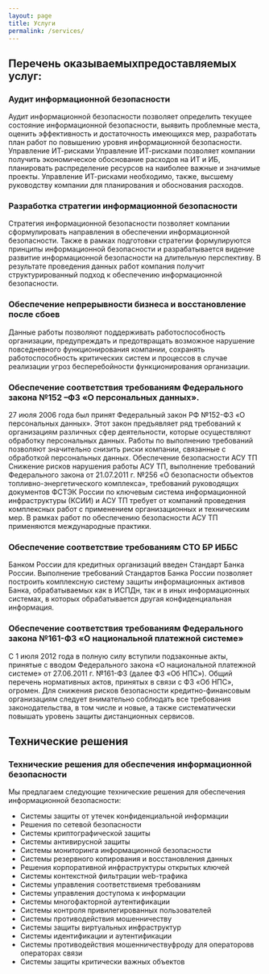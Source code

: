 ```yaml
---
layout: page
title: Услуги
permalink: /services/
---
```


## Перечень оказываемыхпредоставляемых услуг:

### Аудит информационной безопасности
Аудит информационной безопасности позволяет определить текущее состояние информационной безопасности, выявить проблемные места, оценить эффективность и достаточность имеющихся мер, разработать план работ по повышению уровня информационной безопасности.
Управление ИТ-рисками
Управление ИТ-рисками позволяет компании получить экономическое обоснование расходов на ИТ и ИБ, планировать распределение ресурсов на наиболее важные и значимые проекты. Управление ИТ-рисками необходимо, также, высшему руководству компании для планирования и обоснования расходов.

<!-- ### Классификация информационных активов по степени конфиденциальности
Классификация информационных активов необходима для анализа существующих информационных систем и информации, в них содержащихся, для определения наиболее важных активов с точки зрения ведения бизнеса, с целью принятия определённых мер для их защиты. -->

### Разработка стратегии информационной безопасности
Стратегия информационной безопасности позволяет компании сформулировать направления в обеспечении информационной безопасности. Также в рамках подготовки стратегии формулируются принципы информационной безопасности и разрабатывается видение развитие информационной безопасности на длительную перспективу. В результате проведения данных работ компания получит структурированный подход к обеспечению информационной безопасности.

### Обеспечение непрерывности бизнеса и восстановление после сбоев
Данные работы позволяют поддерживать работоспособность организации, предупреждать и предотвращать возможное нарушение повседневного функционирования компании, сохранять работоспособность критических систем и процессов в случае реализации угроз бесперебойности функционирования организации.

### Обеспечение соответствия требованиям Федерального закона №152 –ФЗ «О персональных данных».
27 июля 2006 года был принят Федеральный закон РФ №152-ФЗ «О персональных данных». Этот закон предъявляет ряд требований к организациям различных сфер деятельности, которые осуществляют обработку персональных данных. Работы по выполнению требований позволяют значительно снизить риски компании, связанные с обработкой персональных данных.
Обеспечение безопасности АСУ ТП
Снижение рисков нарушения работы АСУ ТП, выполнение требований Федерального закона от 21.07.2011 г. №256 «О безопасности объектов топливно-энергетического комплекса», требований руководящих документов ФСТЭК России по ключевым система информационной инфраструктуры (КСИИ) и АСУ ТП требует от компаний проведения комплексных работ с применением организационных и техническим мер. В рамках работ по обеспечению безопасности АСУ ТП применяются международные практики.

### Обеспечение соответствие требованиям СТО БР ИББС

Банком России для кредитных организаций введен Стандарт Банка России. Выполнение требований Стандартов Банка России позволяет построить комплексную систему защиты информационных активов Банка, обрабатываемых как в ИСПДн, так и в иных информационных системах, в которых обрабатывается другая конфиденциальная информация.

### Обеспечение соответствия требованиям Федерального закона №161-ФЗ «О национальной платежной системе»

С 1 июля 2012 года в полную силу вступили подзаконные акты, принятые с вводом Федерального закона «О национальной платежной системе» от 27.06.2011 г. №161-ФЗ (далее ФЗ «Об НПС»). Общий перечень нормативных актов, принятых в связи с ФЗ «Об НПС», огромен.
Для снижения рисков безопасности кредитно-финансовым организациям следует внимательно соблюдать все требования законодательства, в том числе и новые, а также систематически повышать уровень защиты дистанционных сервисов.

## Технические решения

### Технические решения для обеспечения информационной безопасности

Мы предлагаем следующие технические решения для обеспечения информационной безопасности:

- Системы защиты от утечек конфиденциальной информации
- Решения по сетевой безопасности
- Системы криптографической защиты
- Системы антивирусной защиты
- Системы мониторинга информационной безопасности
- Системы резервного копирования и восстановления данных
- Решения корпоративной инфраструктуры открытых ключей
- Системы контекстной фильтрации web-трафика
- Системы управления соответствиемя требованиям
- Системы управления доступома к информации
- Системы многофакторной аутентификации
- Системы контроля привилегированных пользователей
- Системы противодействия мошенничеству
- Системы защиты виртуальных инфраструктур
- Системы идентификации и аутентификации
- Системы противодействия мошенничествуфроду для операторовв операторах связи
- Системы защиты критически важных объектов
